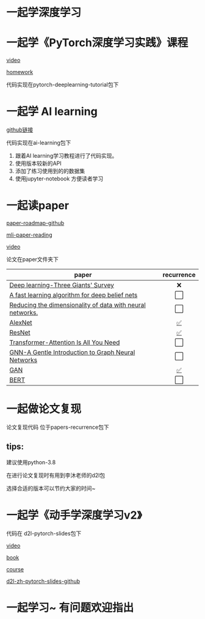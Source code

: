 # 一起学深度学习

# 一起学《PyTorch深度学习实践》课程
[video](https://www.bilibili.com/video/BV1Y7411d7Ys/?p=1&vd_source=e472d54fbaf4a2a11e9526662ac3a29b)

[homework](https://blog.csdn.net/bit452/category_10569531.html)

代码实现在pytorch-deeplearning-tutorial包下

# 一起学 AI learning
[github链接](https://github.com/apachecn/ailearning)

代码实现在ai-learning包下

1. 跟着AI learning学习教程进行了代码实现。
2. 使用版本较新的API 
3. 添加了练习使用到的的数据集
4. 使用jupyter-notebook 方便读者学习

# 一起读paper 
[paper-roadmap-github](https://github.com/floodsung/Deep-Learning-Papers-Reading-Roadmap)

[mli-paper-reading](https://github.com/mli/paper-reading)

[video](https://space.bilibili.com/1567748478/channel/collectiondetail?sid=32744)

论文在paper文件夹下

|  paper  |  recurrence  |
|  ----  |  :----:  |
|  [Deep learning-Three Giants' Survey](http://www.cs.toronto.edu/~hinton/absps/NatureDeepReview.pdf)  |  ❌  | 
|  [A fast learning algorithm for deep belief nets](http://www.cs.toronto.edu/~hinton/absps/ncfast.pdf)  |  ⬜  | 
|  [Reducing the dimensionality of data with neural networks.](http://www.cs.toronto.edu/~hinton/absps/science_som.pdf)  |  ⬜  | 
|  [AlexNet](https://proceedings.neurips.cc/paper/2012/file/c399862d3b9d6b76c8436e924a68c45b-Paper.pdf)  |  [✅](https://github.com/xiamingtx/DeepLearningTutorial/blob/main/papers-recurrence/AlexNet.ipynb)  | 
|  [ResNet](https://arxiv.org/pdf/1512.03385.pdf)  |  [✅](https://github.com/xiamingtx/DeepLearningTutorial/blob/main/papers-recurrence/ResNet.ipynb)  | 
|  [Transformer-Attention Is All You Need](https://arxiv.org/pdf/1706.03762.pdf)  |  ⬜  | 
|  [GNN-A Gentle Introduction to Graph Neural Networks](https://distill.pub/2021/gnn-intro/)  |  ⬜  | 
|  [GAN](https://proceedings.neurips.cc/paper/2014/file/5ca3e9b122f61f8f06494c97b1afccf3-Paper.pdf)  |  [✅](https://github.com/xiamingtx/DeepLearningTutorial/blob/main/papers-recurrence/GAN.ipynb)  | 
|  [BERT](https://arxiv.org/pdf/1810.04805.pdf)  |  ⬜  | 


# 一起做论文复现
论文复现代码 位于papers-recurrence包下

## tips:
建议使用python-3.8 

在进行论文复现时有用到李沐老师的d2l包

选择合适的版本可以节约大家的时间~

# 一起学《动手学深度学习v2》

代码在 d2l-pytorch-slides包下

[video](https://space.bilibili.com/1567748478/channel/seriesdetail?sid=358497)

[book](https://zh-v2.d2l.ai/index.html#)

[course](https://course.d2l.ai/zh-v2/)

[d2l-zh-pytorch-slides-github](https://github.com/d2l-ai/d2l-zh-pytorch-slides)

# 一起学习~ 有问题欢迎指出